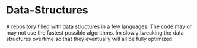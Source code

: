 # Data-Structures
A repository filled with data structures in a few languages.
The code may or may not use the fastest possible algorithms.
Im slowly tweaking the data structures overtime so that they eventually will all be fully optimized.
